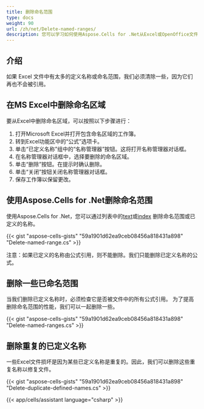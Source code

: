 ```yaml
---
title: 删除命名范围
type: docs
weight: 90
url: /zh/net/Delete-named-ranges/
description: 您可以学习如何使用Aspose.Cells for .Net从Excel或OpenOffice文件中删除已定义的名称或命名范围。
---
```


## **介绍**
如果 Excel 文件中有太多的定义名称或命名范围，我们必须清除一些，因为它们再也不会被引用。

## **在MS Excel中删除命名区域**

要从Excel中删除命名区域，可以按照以下步骤进行：
1. 打开Microsoft Excel并打开包含命名区域的工作簿。
2. 转到Excel功能区中的“公式”选项卡。
3. 单击“已定义名称”组中的“名称管理器”按钮。这将打开名称管理器对话框。
4. 在名称管理器对话框中，选择要删除的命名区域。
5. 单击“删除”按钮。在提示时确认删除。
6. 单击“关闭”按钮关闭名称管理器对话框。
7. 保存工作簿以保留更改。


## **使用Aspose.Cells for .Net删除命名范围**
使用Aspose.Cells for .Net，您可以通过列表中的[text](https://reference.aspose.com/cells/net/aspose.cells/namecollection/remove/#remove)或[index](https://reference.aspose.com/cells/net/aspose.cells/namecollection/removeat/#removeat) 删除命名范围或已定义的名称。

{{< gist "aspose-cells-gists" "59a1901d62ea9ceb08456a818431a898" "Delete-named-range.cs" >}}

注意：如果已定义的名称由公式引用，则不能删除。我们只能删除已定义名称的公式。

## **删除一些已命名范围**
当我们删除已定义名称时，必须检查它是否被文件中的所有公式引用。
为了提高删除命名范围的性能，我们可以一起删除一些。

{{< gist "aspose-cells-gists" "59a1901d62ea9ceb08456a818431a898" "Delete-named-ranges.cs" >}}

## **删除重复的已定义名称**
一些Excel文件损坏是因为某些已定义名称是重复的。因此，我们可以删除这些重复名称以修复文件。

{{< gist "aspose-cells-gists" "59a1901d62ea9ceb08456a818431a898" "Delete-duplicate-defined-names.cs" >}}



{{< app/cells/assistant language="csharp" >}}
